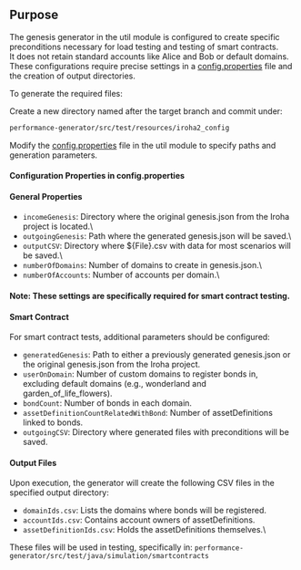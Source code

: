 ## Purpose
The genesis generator in the util module is configured to create specific preconditions necessary for load testing and testing of smart contracts.\
It does not retain standard accounts like Alice and Bob or default domains. These configurations require precise settings in a [config.properties](src/main/resources/config.properties) file and the creation of output directories.

To generate the required files:

Create a new directory named after the target branch and commit under:

```bash
performance-generator/src/test/resources/iroha2_config
```

Modify the [config.properties](src/main/resources/config.properties) file in the util module to specify paths and generation parameters.

#### Configuration Properties in config.properties

#### General Properties

* `incomeGenesis`: Directory where the original genesis.json from the Iroha project is located.\
* `outgoingGenesis`: Path where the generated genesis.json will be saved.\
* `outputCSV`: Directory where ${File}.csv with data for most scenarios will be saved.\
* `numberOfDomains`: Number of domains to create in genesis.json.\
* `numberOfAccounts`: Number of accounts per domain.\

#### **Note: These settings are specifically required for smart contract testing.**

#### Smart Contract

For smart contract tests, additional parameters should be configured:

* `generatedGenesis`: Path to either a previously generated genesis.json or the original genesis.json from the Iroha project.
* `userOnDomain`: Number of custom domains to register bonds in, excluding default domains (e.g., wonderland and garden_of_life_flowers).
* `bondCount`: Number of bonds in each domain.
* `assetDefinitionCountRelatedWithBond`: Number of assetDefinitions linked to bonds.
* `outgoingCSV`: Directory where generated files with preconditions will be saved.

#### Output Files

Upon execution, the generator will create the following CSV files in the specified output directory: 

* `domainIds.csv`: Lists the domains where bonds will be registered.
* `accountIds.csv`: Contains account owners of assetDefinitions.
* `assetDefinitionIds.csv`: Holds the assetDefinitions themselves.\

These files will be used in testing, specifically in: `performance-generator/src/test/java/simulation/smartcontracts`